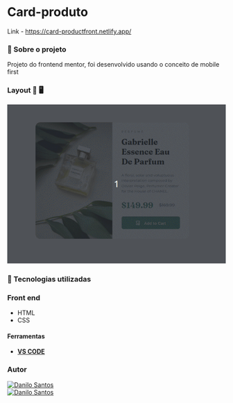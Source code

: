# Card-produto

Link - https://card-productfront.netlify.app/


###  :open_book:  Sobre o projeto

 Projeto do frontend mentor, foi desenvolvido usando o conceito de mobile first


### Layout :iphone: :desktop_computer:

![Mobile 1](https://github.com/daniloadscavalcante/assets/blob/master/card-perfume.gif)



### 🚀 Tecnologias utilizadas

### Front end
- HTML 
- CSS


#### Ferramentas
- [**VS CODE**]()

### Autor
<a href="https://www.linkedin.com/in/daniloadscavalcante/">
  <img alt="Danilo Santos" src="https://img.shields.io/badge/-Danilo Santos-blue?style=flat&logo=Linkedin&logoColor=bluee" />
</a>
<br>
<a href="https://daniloadscavalcante.netlify.app/">
  <img alt="Danilo Santos" src="https://img.shields.io/badge/Show-Portf%C3%B3lio-%238880FE" />
</a>


